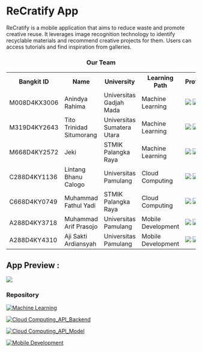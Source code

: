 # ReCratify App
ReCratify is a mobile application that aims to reduce waste and promote creative reuse. It leverages image recognition technology to identify recyclable materials and recommend creative projects for them. Users can access tutorials and find inspiration from galleries.


<div align="center">
    <h3>Our Team</h3>
    <table align="center">
        <tr>
            <th>Bangkit ID</th>
            <th>Name</th>
            <th>University</th>
            <th>Learning Path</th>
            <th>Profile</th>
        </tr>
        <tr>
            <td>M008D4KX3006</td>
            <td>Anindya Rahima</td>
            <td>Universitas Gadjah Mada</td>
            <td>Machine Learning</td>
            <td>
                <a href="https://www.linkedin.com/in/anindyarahima/"><img src="https://img.shields.io/badge/linkedin-%230077B5.svg?style=for-the-badge&logo=linkedin&logoColor=white"></a>
                <a href="https://github.com/anindya-ninda"><img src="https://img.shields.io/badge/github-121013?style=for-the-badge&logo=github&logoColor=white"></a>
            </td>
        </tr>
        <tr>
            <td>M319D4KY2643</td>
            <td>Tito Trinidad Situmorang</td>
            <td>Universitas Sumatera Utara</td>
            <td>Machine Learning</td>
            <td>
                <a href="https://www.linkedin.com/in/titotrinidad/"><img src="https://img.shields.io/badge/linkedin-%230077B5.svg?style=for-the-badge&logo=linkedin&logoColor=white"></a>
                <a href="https://github.com/titostmrg"><img src="https://img.shields.io/badge/github-121013?style=for-the-badge&logo=github&logoColor=white"></a>
            </td>
        </tr>
        <tr>
            <td>M668D4KY2572</td>
            <td>Jeki</td>
            <td>STMIK Palangka Raya</td>
            <td>Machine Learning</td>
            <td>
                <a href="https://www.linkedin.com/in/jekibaringei/"><img src="https://img.shields.io/badge/linkedin-%230077B5.svg?style=for-the-badge&logo=linkedin&logoColor=white"></a>
                <a href="https://github.com/jekibaringei"><img src="https://img.shields.io/badge/github-121013?style=for-the-badge&logo=github&logoColor=white"></a>
            </td>
        </tr>
        <tr>
            <td>C288D4KY1136</td>
            <td>Lintang Bhanu Calogo</td>
            <td>Universitas Pamulang</td>
            <td>Cloud Computing</td>
            <td>
                <a href="https://www.linkedin.com/in/lintangbhanucalogo/"><img src="https://img.shields.io/badge/linkedin-%230077B5.svg?style=for-the-badge&logo=linkedin&logoColor=white"></a>
                <a href="https://github.com/lintangbhanu"><img src="https://img.shields.io/badge/github-121013?style=for-the-badge&logo=github&logoColor=white"></a>
            </td>
        </tr>
        <tr>
            <td>C668D4KY0749</td>
            <td>Muhammad Fathul Yadi</td>
            <td>STMIK Palangka Raya</td>
            <td>Cloud Computing</td>
            <td>
                <a href="https://www.linkedin.com/in/muhammad-fathul-yadi-5864b32bb/"><img src="https://img.shields.io/badge/linkedin-%230077B5.svg?style=for-the-badge&logo=linkedin&logoColor=white"></a>
                <a href="https://github.com/fathulyadi"><img src="https://img.shields.io/badge/github-121013?style=for-the-badge&logo=github&logoColor=white"></a>
            </td>
        </tr>
        <tr>
            <td>A288D4KY3718</td>
            <td>Muhammad Arif Prasojo</td>
            <td>Universitas Pamulang</td>
            <td>Mobile Development</td>
            <td>
                <a href="https://www.linkedin.com/in/muhammad-arif-prasojo-a8b6502b5/"><img src="https://img.shields.io/badge/linkedin-%230077B5.svg?style=for-the-badge&logo=linkedin&logoColor=white"></a>
                <a href="https://github.com/ArifPrasojo123"><img src="https://img.shields.io/badge/github-121013?style=for-the-badge&logo=github&logoColor=white"></a>
            </td>
        </tr>
        <tr>
            <td>A288D4KY4310</td>
            <td>Aji Sakti Ardiansyah</td>
            <td>Universitas Pamulang</td>
            <td>Mobile Development</td>
            <td>
                <a href="https://www.linkedin.com/in/aji-sakti-ardiansyah/"><img src="https://img.shields.io/badge/linkedin-%230077B5.svg?style=for-the-badge&logo=linkedin&logoColor=white"></a>
                <a href="https://github.com/ajisakty"><img src="https://img.shields.io/badge/github-121013?style=for-the-badge&logo=github&logoColor=white"></a>
            </td>
        </tr>
    </table>
</div>

## App Preview :
<img src="https://drive.google.com/uc?id=1UPgeLB_0SubfEyrhtC4h3zd67dU2X8N_"></a>

### Repository

[![Machine Learning](https://img.shields.io/badge/Machine%20learning-121013?style=for-the-badge&logo=github&logoColor=white)](https://github.com/ReCratify/Model-ReCratify)

[![Cloud Computing_API_Backend](https://img.shields.io/badge/Cloud%20Computing%20Backend%20API-121013?style=for-the-badge&logo=github&logoColor=white)](https://github.com/ReCratify/Backend-ReCratify)

[![Cloud Computing_API_Model](https://img.shields.io/badge/Cloud%20Computing%20Model%20API-121013?style=for-the-badge&logo=github&logoColor=white)](https://github.com/ReCratify/API-prediction-ReCratify)

[![Mobile Development](https://img.shields.io/badge/Mobile%20Development-121013?style=for-the-badge&logo=github&logoColor=white)]('')
